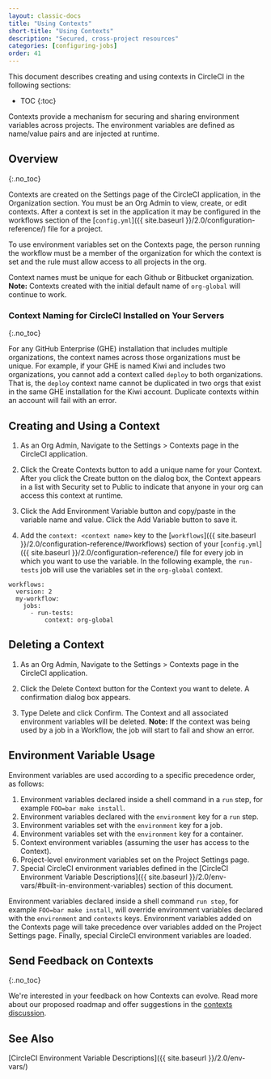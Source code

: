 ```yaml
---
layout: classic-docs
title: "Using Contexts"
short-title: "Using Contexts"
description: "Secured, cross-project resources"
categories: [configuring-jobs]
order: 41
---
```


This document describes creating and using contexts in CircleCI in the following sections:

* TOC
{:toc}

Contexts provide a mechanism for securing and sharing environment variables across projects. The environment variables are defined as name/value pairs and are injected at runtime.

## Overview
{:.no_toc}

Contexts are created on the Settings page of the CircleCI application, in the Organization section. You must be an Org Admin to view, create, or edit contexts. After a context is set in the application it may be configured in the workflows section of the [`config.yml`]({{ site.baseurl }}/2.0/configuration-reference/) file for a project.

To use environment variables set on the Contexts page, the person running the workflow must be a member of the organization for which the context is set and the rule must allow access to all projects in the org. 

Context names must be unique for each Github or Bitbucket organization. **Note:** Contexts created with the initial default name of `org-global` will continue to work. 

### Context Naming for CircleCI Installed on Your Servers
{:.no_toc}

For any GitHub Enterprise (GHE) installation that includes multiple organizations, the context names across those organizations must be unique. For example, if your GHE is named Kiwi and includes two organizations, you cannot add a context called `deploy` to both organizations. That is, the `deploy` context name cannot be duplicated in two orgs that exist in the same GHE installation for the Kiwi account. Duplicate contexts within an account will fail with an error. 

## Creating and Using a Context

1. As an Org Admin, Navigate to the Settings > Contexts page in the CircleCI application. 

2. Click the Create Contexts button to add a unique name for your Context. After you click the Create button on the dialog box, the Context appears in a list with Security set to Public to indicate that anyone in your org can access this context at runtime.

3. Click the Add Environment Variable button and copy/paste in the variable name and value. Click the Add Variable button to save it.

4. Add the `context: <context name>` key to the [`workflows`]({{ site.baseurl }}/2.0/configuration-reference/#workflows) section of your [`config.yml`]({{ site.baseurl }}/2.0/configuration-reference/) file for every job in which you want to use the variable. In the following example, the `run-tests` job will use the variables set in the `org-global` context.

```
workflows:
  version: 2
  my-workflow:
    jobs:
      - run-tests:
          context: org-global
```


## Deleting a Context

1. As an Org Admin, Navigate to the Settings > Contexts page in the CircleCI application.

2. Click the Delete Context button for the Context you want to delete. A confirmation dialog box appears.

3. Type Delete and click Confirm. The Context and all associated environment variables will be deleted. **Note:** If the context was being used by a job in a Workflow, the job will start to fail and show an error.

## Environment Variable Usage 

Environment variables are used according to a specific precedence order, as follows:

1. Environment variables declared inside a shell command in a `run` step, for example `FOO=bar make install`.
2. Environment variables declared with the `environment` key for a `run` step.
3. Environment variables set with the `environment` key for a job.
4. Environment variables set with the `environment` key for a container.
5. Context environment variables (assuming the user has access to the Context).
6. Project-level environment variables set on the Project Settings page.
7. Special CircleCI environment variables defined in the [CircleCI Environment Variable Descriptions]({{ site.baseurl }}/2.0/env-vars/#built-in-environment-variables) section of this document.

Environment variables declared inside a shell command `run step`, for example `FOO=bar make install`, will override environment variables declared with the `environment` and `contexts` keys. Environment variables added on the Contexts page will take precedence over variables added on the Project Settings page. Finally, special CircleCI environment variables are loaded.

## Send Feedback on Contexts
{:.no_toc}

We're interested in your feedback on how Contexts can evolve. Read more about our proposed roadmap and offer suggestions in the [contexts discussion](https://discuss.circleci.com/t/contexts-feedback/13908).

## See Also

[CircleCI Environment Variable Descriptions]({{ site.baseurl }}/2.0/env-vars/) 


